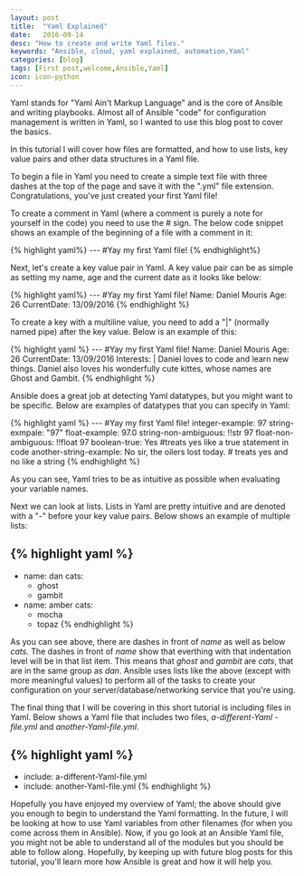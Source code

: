 ```yaml
---
layout: post
title:  "Yaml Explained"
date:   2016-09-14
desc: "How to create and write Yaml files."
keywords: "Ansible, cloud, yaml explained, automation,Yaml"
categories: [blog]
tags: [First post,welcome,Ansible,Yaml]
icon: icon-python
---
```


Yaml stands for "Yaml Ain't Markup Language" and is the core of Ansible and writing playbooks. Almost all of Ansible "code" for configuration management is written in Yaml, so I wanted to use this blog post to cover the basics.

In this tutorial I will cover how files are formatted, and how to use lists, key value pairs and other data structures in a Yaml file.

To begin a file in Yaml you need to create a simple text file with three dashes at the top of the page and save it with the ".yml" file extension. Congratulations, you've just created your first Yaml file!

To create a comment in Yaml (where a comment is purely a note for yourself in the code) you need to use the # sign. The below code snippet shows an example of the beginning of a file with a comment in it:

{% highlight yaml%}
--- #Yay my first Yaml file!
{% endhighlight%}

Next, let's create a key value pair in Yaml. A key value pair can be as simple as setting my name, age and the current date as it looks like below:

{% highlight yaml%}
--- #Yay my first Yaml file!
Name: Daniel Mouris
Age: 26
CurrentDate: 13/09/2016
{% endhighlight %}


To create a key with a multiline value, you need to add a "|" (normally named pipe) after the key value. Below is an example of this:

{% highlight yaml %}
--- #Yay my first Yaml file!
Name: Daniel Mouris
Age: 26
CurrentDate: 13/09/2016
Interests: |
  Daniel loves to code and learn new things.
  Daniel also loves his wonderfully cute kittes,
  whose names are Ghost and Gambit.
{% endhighlight %}

Ansible does a great job at detecting Yaml datatypes, but you might want to be specific. Below are examples of datatypes that you can specify in Yaml:


{% highlight yaml %}
--- #Yay my first Yaml file!
integer-example: 97
string-exmpale: "97"
float-example: 97.0
string-non-ambiguous: !!str 97
float-non-ambiguous: !!float 97
boolean-true: Yes #treats yes like a true statement in code
another-string-example: No sir, the oilers lost today. # treats yes and no like a string
{% endhighlight %}

As you can see, Yaml tries to be as intuitive as possible when evaluating your variable names.

Next we can look at lists. Lists in Yaml are pretty intuitive and are denoted with a "-" before your key value pairs. Below shows an example of multiple lists:

{% highlight yaml %}
---
- name: dan
  cats:
    - ghost
    - gambit
- name: amber
  cats:
    - mocha
    - topaz
{% endhighlight %}

As you can see above, there are dashes in front of _name_ as well as  below _cats_. The dashes in front of _name_ show that everthing with that indentation level will be in that list item. This means that _ghost_ and _gambit_ are _cats_, that are in the same group as _dan_. Ansible uses lists like the above (except with more meaningful values) to perform all of the tasks to create your configuration on your server/database/networking service that you're using.

The final thing that I will be covering in this short tutorial is including files in Yaml. Below shows a Yaml file that includes two files, _a-different-Yaml
-file.yml_ and _another-Yaml-file.yml_.

{% highlight yaml %}
---
- include: a-different-Yaml-file.yml
- include: another-Yaml-file.yml
{% endhighlight %}

Hopefully you have enjoyed my overview of Yaml; the above should give you enough to begin to understand the Yaml formatting. In the future, I will be looking at how to use Yaml variables from other filenames (for when you come across them in Ansible). Now, if you go look at an Ansible Yaml file, you might not be able to understand all of the modules but you should be able to follow along. Hopefully, by keeping up with future blog posts for this tutorial, you'll learn more how Ansible is great and how it will help you.
